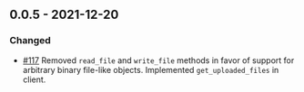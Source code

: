 ## 0.0.5 - 2021-12-20
### Changed

* [#117](https://github.com/edgarrmondragon/citric/pull/117) Removed `read_file` and `write_file` methods in favor of support for arbitrary binary file-like objects. Implemented `get_uploaded_files` in client.
